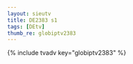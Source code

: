 ```yaml
--- 
layout: sieutv
title: DE2383 s1
tags: [DEtv]
thumb_re: globiptv2383
---
```

{% include tvadv key="globiptv2383" %} 
